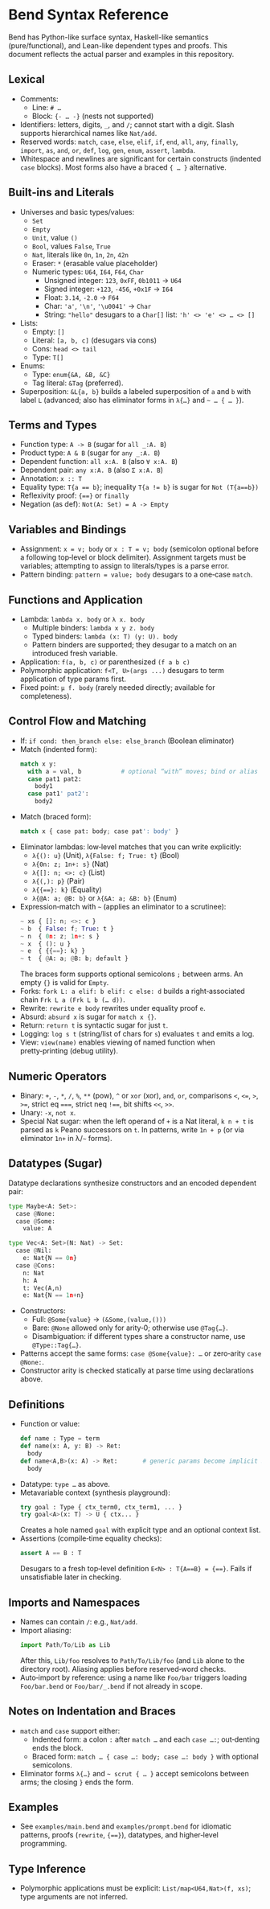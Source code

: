 # Bend Syntax Reference

Bend has Python-like surface syntax, Haskell-like semantics (pure/functional), and Lean-like dependent types and proofs. This document reflects the actual parser and examples in this repository.

## Lexical

- Comments:
  - Line: `# …`
  - Block: `{- … -}` (nests not supported)
- Identifiers: letters, digits, `_`, and `/`; cannot start with a digit. Slash supports hierarchical names like `Nat/add`.
- Reserved words: `match`, `case`, `else`, `elif`, `if`, `end`, `all`, `any`, `finally`, `import`, `as`, `and`, `or`, `def`, `log`, `gen`, `enum`, `assert`, `lambda`.
- Whitespace and newlines are significant for certain constructs (indented `case` blocks). Most forms also have a braced `{ … }` alternative.

## Built‑ins and Literals

- Universes and basic types/values:
  - `Set`
  - `Empty`
  - `Unit`, value `()`
  - `Bool`, values `False`, `True`
  - `Nat`, literals like `0n`, `1n`, `2n`, `42n`
  - Eraser: `*` (erasable value placeholder)
  - Numeric types: `U64`, `I64`, `F64`, `Char`
    - Unsigned integer: `123`, `0xFF`, `0b1011` → `U64`
    - Signed integer: `+123`, `-456`, `+0x1F` → `I64`
    - Float: `3.14`, `-2.0` → `F64`
    - Char: `'a'`, `'\n'`, `'\u0041'` → `Char`
    - String: `"hello"` desugars to a `Char[]` list: `'h' <> 'e' <> … <> []`
- Lists:
  - Empty: `[]`
  - Literal: `[a, b, c]` (desugars via cons)
  - Cons: `head <> tail`
  - Type: `T[]`
- Enums:
  - Type: `enum{&A, &B, &C}`
  - Tag literal: `&Tag` (preferred).
 - Superposition: `&L{a, b}` builds a labeled superposition of `a` and `b` with label `L` (advanced; also has eliminator forms in `λ{…}` and `~ … { … }`).

## Terms and Types

- Function type: `A -> B` (sugar for `all _:A. B`)
- Product type: `A & B` (sugar for `any _:A. B`)
- Dependent function: `all x:A. B` (also `∀ x:A. B`)
- Dependent pair: `any x:A. B` (also `Σ x:A. B`)
- Annotation: `x :: T`
- Equality type: `T{a == b}`; inequality `T{a != b}` is sugar for `Not (T{a==b})`
- Reflexivity proof: `{==}` or `finally`
- Negation (as def): `Not(A: Set) = A -> Empty`

## Variables and Bindings

- Assignment: `x = v; body` or `x : T = v; body` (semicolon optional before a following top‑level or block delimiter). Assignment targets must be variables; attempting to assign to literals/types is a parse error.
- Pattern binding: `pattern = value; body` desugars to a one‑case `match`.

## Functions and Application

- Lambda: `lambda x. body` or `λ x. body`
  - Multiple binders: `lambda x y z. body`
  - Typed binders: `lambda (x: T) (y: U). body`
  - Pattern binders are supported; they desugar to a match on an introduced fresh variable.
- Application: `f(a, b, c)` or parenthesized `(f a b c)`
- Polymorphic application: `f<T, U>(args ...)` desugars to term application of type params first.
- Fixed point: `μ f. body` (rarely needed directly; available for completeness).

## Control Flow and Matching

- If: `if cond: then_branch else: else_branch` (Boolean eliminator)
- Match (indented form):
  ```py
  match x y:
    with a = val, b           # optional “with” moves; bind or alias values
    case pat1 pat2:
      body1
    case pat1' pat2':
      body2
  ```
- Match (braced form):
  ```py
  match x { case pat: body; case pat': body' }
  ```
- Eliminator lambdas: low‑level matches that you can write explicitly:
  - `λ{(): u}` (Unit), `λ{False: f; True: t}` (Bool)
  - `λ{0n: z; 1n+: s}` (Nat)
  - `λ{[]: n; <>: c}` (List)
  - `λ{(,): p}` (Pair)
  - `λ{{==}: k}` (Equality)
  - `λ{@A: a; @B: b}` or `λ{&A: a; &B: b}` (Enum)
- Expression‑match with `~` (applies an eliminator to a scrutinee):
  ```py
  ~ xs { []: n; <>: c }
  ~ b  { False: f; True: t }
  ~ n  { 0n: z; 1n+: s }
  ~ x  { (): u }
  ~ e  { {{==}: k} }
  ~ t  { @A: a; @B: b; default }
  ```
  The braces form supports optional semicolons `;` between arms. An empty `{}` is valid for `Empty`.
- Forks: `fork L: a elif: b elif: c else: d` builds a right‑associated chain `Frk L a (Frk L b (… d))`.
- Rewrite: `rewrite e body` rewrites under equality proof `e`.
- Absurd: `absurd x` is sugar for `match x {}`.
- Return: `return t` is syntactic sugar for just `t`.
- Logging: `log s t` (string/list of chars for `s`) evaluates `t` and emits a log.
- View: `view(name)` enables viewing of named function when pretty‑printing (debug utility).

## Numeric Operators

- Binary: `+`, `-`, `*`, `/`, `%`, `**` (pow), `^` or `xor` (xor), `and`, `or`, comparisons `<`, `<=`, `>`, `>=`, strict eq `===`, strict neq `!==`, bit shifts `<<`, `>>`.
- Unary: `-x`, `not x`.
- Special Nat sugar: when the left operand of `+` is a Nat literal, `k n + t` is parsed as `k` Peano successors on `t`. In patterns, write `1n + p` (or via eliminator `1n+` in λ/`~` forms).

## Datatypes (Sugar)

Datatype declarations synthesize constructors and an encoded dependent pair:

```py
type Maybe<A: Set>:
  case @None:
  case @Some:
    value: A

type Vec<A: Set>(N: Nat) -> Set:
  case @Nil:
    e: Nat{N == 0n}
  case @Cons:
    n: Nat
    h: A
    t: Vec(A,n)
    e: Nat{N == 1n+n}
```

- Constructors:
  - Full: `@Some{value}` → `(&Some,(value,()))`
  - Bare: `@None` allowed only for arity‑0; otherwise use `@Tag{…}`.
  - Disambiguation: if different types share a constructor name, use `@Type::Tag{…}`.
- Patterns accept the same forms: `case @Some{value}: …` or zero‑arity `case @None:`.
- Constructor arity is checked statically at parse time using declarations above.

## Definitions

- Function or value:
  ```py
  def name : Type = term
  def name(x: A, y: B) -> Ret:
    body
  def name<A,B>(x: A) -> Ret:       # generic params become implicit Set‑typed args
    body
  ```
- Datatype: `type …` as above.
- Metavariable context (synthesis playground):
  ```py
  try goal : Type { ctx_term0, ctx_term1, ... }
  try goal<A>(x: T) -> U { ctx... }
  ```
  Creates a hole named `goal` with explicit type and an optional context list.
- Assertions (compile‑time equality checks):
  ```py
  assert A == B : T
  ```
  Desugars to a fresh top‑level definition `E<N> : T{A==B} = {==}`. Fails if unsatisfiable later in checking.

## Imports and Namespaces

- Names can contain `/`: e.g., `Nat/add`.
- Import aliasing:
  ```py
  import Path/To/Lib as Lib
  ```
  After this, `Lib/foo` resolves to `Path/To/Lib/foo` (and `Lib` alone to the directory root). Aliasing applies before reserved‑word checks.
- Auto‑import by reference: using a name like `Foo/bar` triggers loading `Foo/bar.bend` or `Foo/bar/_.bend` if not already in scope.

## Notes on Indentation and Braces

- `match` and `case` support either:
  - Indented form: a colon `:` after `match …` and each `case …:`; out‑denting ends the block.
  - Braced form: `match … { case …: body; case …: body }` with optional semicolons.
- Eliminator forms `λ{…}` and `~ scrut { … }` accept semicolons between arms; the closing `}` ends the form.

## Examples

- See `examples/main.bend` and `examples/prompt.bend` for idiomatic patterns, proofs (`rewrite`, `{==}`), datatypes, and higher‑level programming.

## Type Inference

- Polymorphic applications must be explicit: `List/map<U64,Nat>(f, xs)`; type arguments are not inferred.
